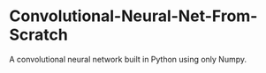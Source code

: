 # Convolutional-Neural-Net-From-Scratch
A convolutional neural network built in Python using only Numpy.
